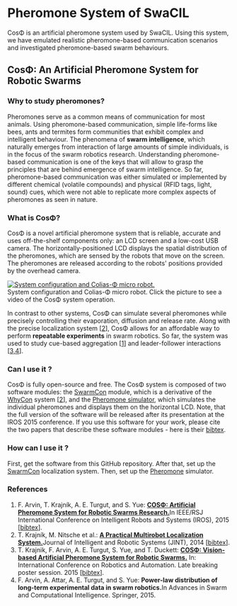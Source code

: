 # Pheromone System of SwaCIL
CosΦ is an artificial pheromone system used by SwaCIL. Using this system, we have emulated realistic pheromone-based communication scenarios and investigated pheromone-based swarm behaviours.


## CosΦ: An Artificial Pheromone System for Robotic Swarms

### Why to study pheromones?
Pheromones serve as a common means of communication for most animals.
Using pheromone-based communication, simple life-forms like bees, ants and termites form communities that exhibit complex and intelligent behaviour.
The phenomena of <b>swarm intelligence</b>, which naturally emerges from interaction of large amounts of simple individuals, is in the focus of the swarm robotics research.
Understanding pheromone-based communication is one of the keys that will allow to grasp the principles that are behind emergence of swarm intelligence.
So far, pheromone-based communication was either simulated or implemented by different chemical (volatile compounds) and physical (RFID tags, light, sound) cues, which were not able to replicate more complex aspects of pheromones as seen in nature. 

### What is CosΦ?
CosΦ is a novel artificial pheromone system that is reliable, accurate and uses off-the-shelf components only: an LCD screen and a low-cost USB camera.
The horizontally-positioned LCD displays the spatial distribution of the pheromones, which are sensed by the robots that move on the screen. 
The pheromones are released according to the robots' positions provided by the overhead camera.


[![System configuration and Colias-Φ micro robot.](https://raw.githubusercontent.com/wiki/gestom/CosPhi/images/arena.png)](https://www.youtube.com/watch?v=TkYbpEhDa58)<br/>
System configuration and Colias-Φ micro robot. Click the picture to see a video of the CosΦ system operation.

In contrast to other systems, CosΦ can simulate several pheromones while precisely controlling their evaporation, diffusion and release rate.
Along with the precise localization system [[2](#references)], CosΦ allows for an affordable way to perform <b>repeatable experiments</b> in swarm robotics.
So far, the system was used to study cue-based aggregation [[1](#references)] and leader-follower interactions [[3,4](#references)].
  
### Can I use it ?

CosΦ is fully open-source and free.
The CosΦ system is composed of two software modules: the [SwarmCon](https://github.com/gestom/CosPhi/tree/master/Localization) module, which is a derivative of the [WhyCon](http://purl.org/robotics/whycon) system [[2](#references)], and the [Pheromone simulator](https://github.com/gestom/CosPhi/tree/master/Pheromone), which simulates the individual pheromones and displays them on the horizontal LCD. Note, that the full version of the software will be released after its presentation at the IROS 2015 conference.
If you use this software for your work, please cite the two papers that describe these software modules - here is their [bibtex](http://raw.githubusercontent.com/wiki/gestom/CosPhi/papers/cite.bib).

### How can I use it ?
First, get the software from this GitHub repository. 
After that, set up the [SwarmCon](https://github.com/gestom/CosPhi/tree/master/Localization) localization system.
Then, set up the [Pheromone](https://github.com/gestom/CosPhi/tree/master/Pheromone) simulator.

### References
1. F. Arvin, T. Krajník, A. E. Turgut, and S. Yue: <b>[COSΦ: Artificial Pheromone System for Robotic Swarms Research.](http://raw.githubusercontent.com/wiki/gestom/CosPhi/papers/2015_iros_pheromone.pdf)</b>In IEEE/RSJ International Conference on Intelligent Robots and Systems (IROS), 2015 [[bibtex](http://raw.githubusercontent.com/wiki/gestom/CosPhi/papers/2015_iros_pheromone.bib)].
2. T. Krajník, M. Nitsche et al.: <b>[A Practical Multirobot Localization System.](http://raw.githubusercontent.com/wiki/gestom/CosPhi/papers/2015_JINT_whycon.pdf)</b>Journal of Intelligent and Robotic Systems (JINT), 2014 [[bibtex](http://raw.githubusercontent.com/wiki/gestom/CosPhi/papers/2015_JINT_whycon.bib)].
3. T. Krajnik, F. Arvin, A. E. Turgut, S. Yue, and T. Duckett: <b>[COSΦ: Vision-based Artificial Pheromone System for Robotic Swarms.](http://raw.githubusercontent.com/wiki/gestom/CosPhi/papers/2015_icralbp_pheromone.pdf)</b> In: International Conference on Robotics and Automation. Late breaking poster session. 2015 [[bibtex](http://raw.githubusercontent.com/wiki/gestom/CosPhi/papers/2015_icralbp_pheromone.bib)].
4. F. Arvin, A. Attar, A. E. Turgut, and S. Yue: <b>Power-law distribution of long-term experimental data in swarm robotics.</b>In Advances in Swarm and Computational Intelligence. Springer, 2015.
